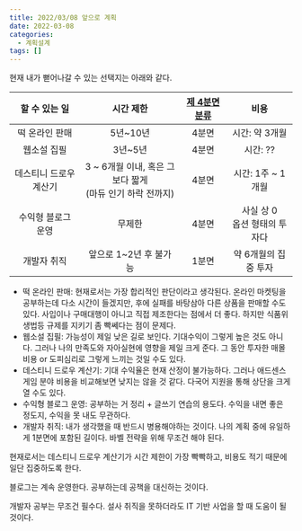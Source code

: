 ```yaml
---
title: 2022/03/08 앞으로 계획
date: 2022-03-08
categories:
  - 계획설계
tags: []
---
```


현재 내가 뻗어나갈 수 있는 선택지는 아래와 같다.



|     할 수 있는 일      |                          시간 제한                           | [제 4분면 분류](https://bustermachinelab.net/%EB%82%98%EC%8B%AC-%ED%83%88%EB%A0%88%EB%B8%8C-4%EB%B6%84%EB%A9%B4-%EC%A0%95%EB%A6%AC/) |               비용                |
| :--------------------: | :----------------------------------------------------------: | :----------------------------------------------------------: | :-------------------------------: |
|     떡 온라인 판매     |                           5년~10년                           |                            4분면                             |          시간: 약 3개월           |
|      웹소설 집필       |                           3년~5년                            |                            4분면                             |             시간: ??              |
| 데스티니 드로우 계산기 | 3 ~ 6개월 이내, 혹은 그보다 짧게<br />(마듀 인기 하락 전까지) |                            4분면                             |         시간: 1주 ~ 1개월         |
|   수익형 블로그 운영   |                            무제한                            |                            4분면                             | 사실 상 0<br />옵션 형태의 투자다 |
|      개발자 취직       |                    앞으로 1~2년 후 불가능                    |                            1분면                             |       약 6개월의 집중 투자        |

- 떡 온라인 판매: 현재로서는 가장 합리적인 판단이라고 생각된다. 온라인 마켓팅을 공부하는데 다소 시간이 들겠지만, 후에 실패를 바탕삼아 다른 상품을 판매할 수도 있다. 사입이나 구매대행이 아니고 직접 제조한다는 점에서 더 좋다. 하지만 식품위생법등 규제를 지키기 좀 빡쎄다는 점이 문제다.
- 웹소설 집필: 가능성이 제일 낮은 길로 보인다. 기대수익이 그렇게 높은 것도 아니다. 그러나 나의 만족도와 자아실현에 영향을 제일 크게 준다. 그 동안 투자한 매몰비용 or 도피심리로 그렇게 느끼는 것일 수도 있다.
- 데스티니 드로우 계산기: 기대 수익율은 현재 산정이 불가능하다. 그러나 애드센스 게임 분야 비용을 비교해보면 낮지는 않을 것 같다. 다국어 지원을 통해 상단을 크게 열 수도 있다. 
- 수익형 블로그 운영: 공부하는 거 정리 + 글쓰기 연습의 용도다. 수익을 내면 좋은 정도지, 수익을 못 내도 무관하다.
- 개발자 취직: 내가 생각했을 때 반드시 병용해야하는 것이다. 나의 계획 중에 유일하게 1분면에 포함된 길이다. 바벨 전략을 위해 무조건 해야 된다.



현재로서는 데스티니 드로우 계산기가 시간 제한이 가장 빡빡하고, 비용도 적기 때문에 일단 집중하도록 한다.

블로그는 계속 운영한다. 공부하는데 공책을 대신하는 것이다.

개발자 공부는 무조건 필수다. 설사 취직을 못하더라도 IT 기반 사업을 할 때 도움이 될 것이다.
